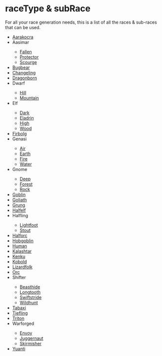 <title>Race Types</title>
<link rel="stylesheet" type="text/css" href="topNav.css">
<link rel="stylesheet" type="text/css" href="style.css">
<script defer src="./modules/functions.js"></script>


# <b><span class="yellow">raceType</span> & <span class="yellow">subRace</span></b>
<p>For all your race generation needs, this is a list of all the races & sub-races that can be used.</p>
<ul>
<li><a href="./raceTypes/file.html">Aarakocra</a></li>
<li><a onclick="textHide('aasimar')">Aasimar</a></li>
<div class="showHide" id="aasimar">
	<ul>
		<li><a href="./raceTypes/file.html">Fallen</a></li>
		<li><a href="./raceTypes/file.html">Protector</a></li>
		<li><a href="./raceTypes/file.html">Scourge</a></li>
	</ul>
</div>
<li><a href="./raceTypes/file.html">Bugbear</a></li>
<li><a href="./raceTypes/file.html">Changeling</a></li>
<li><a href="./raceTypes/file.html">Dragonborn</a></li>
<li><a onclick="textHide('dwarf')">Dwarf</a></li>
<div class="showHide" id="aasimar">
	<ul>
		<li><a href="./raceTypes/file.html">Hill</a></li>
		<li><a href="./raceTypes/file.html">Mountain</a></li>
	</ul>
</div>
<li><a onclick="textHide('elf')">Elf</a></li>
<div class="showHide" id="aasimar">
	<ul>
		<li><a href="./raceTypes/file.html">Dark</a></li>
		<li><a href="./raceTypes/file.html">Eladrin</a></li>
		<li><a href="./raceTypes/file.html">High</a></li>
		<li><a href="./raceTypes/file.html">Wood</a></li>
	</ul>
</div>
<li><a href="./raceTypes/file.html">Firbolg</a></li>
<li><a onclick="textHide('genasi')">Genasi</a></li>
<div class="showHide" id="aasimar">
	<ul>
		<li><a href="./raceTypes/file.html">Air</a></li>
		<li><a href="./raceTypes/file.html">Earth</a></li>
		<li><a href="./raceTypes/file.html">Fire</a></li>
		<li><a href="./raceTypes/file.html">Water</a></li>
	</ul>
</div>
<li><a onclick="textHide('gnome')">Gnome</a></li>
<div class="showHide" id="aasimar">
	<ul>
		<li><a href="./raceTypes/file.html">Deep</a></li>
		<li><a href="./raceTypes/file.html">Forest</a></li>
		<li><a href="./raceTypes/file.html">Rock</a></li>
	</ul>
</div>
<li><a href="./raceTypes/file.html">Goblin</a></li>
<li><a href="./raceTypes/file.html">Goliath</a></li>
<li><a href="./raceTypes/file.html">Grung</a></li>
<li><a href="./raceTypes/file.html">Halfelf</a></li>
<li><a onclick="textHide('halfling')">Halfling</a></li>
<div class="showHide" id="aasimar">
	<ul>
		<li><a href="./raceTypes/file.html">Lightfoot</a></li>
		<li><a href="./raceTypes/file.html">Stout</a></li>
	</ul>
</div>
<li><a href="./raceTypes/file.html">Halforc</a></li>
<li><a href="./raceTypes/file.html">Hobgoblin</a></li>
<li><a href="./raceTypes/file.html">Human</a></li>
<li><a href="./raceTypes/file.html">Kalashtar</a></li>
<li><a href="./raceTypes/file.html">Kenku</a></li>
<li><a href="./raceTypes/file.html">Kobold</a></li>
<li><a href="./raceTypes/file.html">Lizardfolk</a></li>
<li><a href="./raceTypes/file.html">Orc</a></li>
<li><a onclick="textHide('shifter')">Shifter</a></li>
<div class="showHide" id="aasimar">
	<ul>
		<li><a href="./raceTypes/file.html">Beasthide</a></li>
		<li><a href="./raceTypes/file.html">Longtooth</a></li>
		<li><a href="./raceTypes/file.html">Swiftstride</a></li>
		<li><a href="./raceTypes/file.html">Wildhunt</a></a></li>
	</ul>
</div>
<li><a href="./raceTypes/file.html">Tabaxi</a></li>
<li><a href="./raceTypes/file.html">Tiefling</a></li>
<li><a href="./raceTypes/file.html">Triton</a></li>
<li><a onclick="textHide('warforged')">Warforged</a></li>
<div class="showHide" id="aasimar">
	<ul>
		<li><a href="./raceTypes/file.html">Envoy</a></li>
		<li><a href="./raceTypes/file.html">Juggernaut</a></li>
		<li><a href="./raceTypes/file.html">Skirmisher</a></li>
	</ul>
</div>
<li><a href="./raceTypes/file.html">Yuanti</a></li>
</ul>
